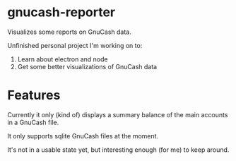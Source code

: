 # gnucash-reporter
Visualizes some reports on GnuCash data.

Unfinished personal project I'm working on to:

1. Learn about electron and node
2. Get some better visualizations of GnuCash data

# Features

Currently it only (kind of) displays a summary balance of the main accounts in a GnuCash file.

It only supports sqlite GnuCash files at the moment.

It's not in a usable state yet, but interesting enough (for me) to keep around.
